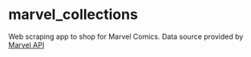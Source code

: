 # marvel_collections

Web scraping app to shop for Marvel Comics. Data source provided by [Marvel API](https://developer.marvel.com/)